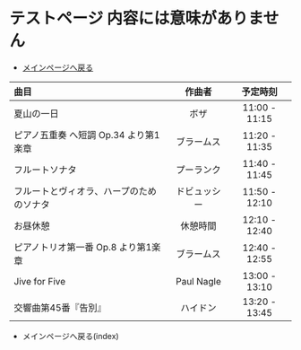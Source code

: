 # テストページ 内容には意味がありません  
* [メインページへ戻る](index)  

| 曲目                                     | 作曲者          | 予定時刻      |
|:---------------------------------------- |:---------------:|:-------------:|
| 夏山の一日                               | ボザ            | 11:00 - 11:15 |
| ピアノ五重奏 へ短調 Op.34 より第1楽章    | ブラームス      | 11:20 - 11:35 |
| フルートソナタ                           | プーランク      | 11:40 - 11:45 |
| フルートとヴィオラ、ハープのためのソナタ | ドビュッシー    | 11:50 - 12:10 |
| お昼休憩                                 | 休憩時間        | 12:10 - 12:40 |
| ピアノトリオ第一番 Op.8 より第1楽章      | ブラームス      | 12:40 - 12:55 |
| Jive for Five                            | Paul Nagle      | 13:00 - 13:10 |
| 交響曲第45番『告別』                     | ハイドン        | 13:20 - 13:45 |

* メインページへ戻る(index)